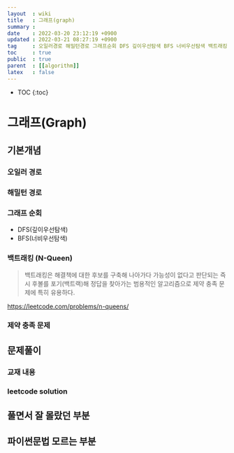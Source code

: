 ```yaml
---
layout  : wiki
title   : 그래프(graph) 
summary :  
date    : 2022-03-20 23:12:19 +0900
updated : 2022-03-21 08:27:19 +0900
tag     : 오일러경로 해밀턴경로 그래프순회 DFS 깊이우선탐색 BFS 너비우선탐색 백트래킹 제약충적문제
toc     : true
public  : true
parent  : [[algorithm]] 
latex   : false
---
```

* TOC
{:toc}

# 그래프(Graph)
## 기본개념 
### 오일러 경로
### 해밀턴 경로
### 그래프 순회
- DFS(깊이우선탐색)
- BFS(너비우선탐색)
### 백트래킹 (N-Queen)
> 백트래킹은 해결책에 대한 후보를 구축해 나아가다 가능성이 없다고 판단되는 즉시 후볼를 포기(백트랙)해 정답을 찾아가는 범용적인 알고리즘으로 제약 충족 문제에 특히 유용하다.

https://leetcode.com/problems/n-queens/





### 제약 충족 문제


## 문제풀이  
### 교재 내용

### leetcode solution

## 풀면서 잘 몰랐던 부분 

## 파이썬문법 모르는 부분 

